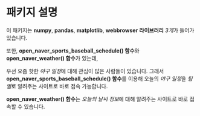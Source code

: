 # 패키지 설명 

이 패키지는 **numpy**, **pandas**, **matplotlib**, **webbrowser** **라이브러리** *3개*가 들어가 있습니다.

또한, **open_naver_sports_baseball_schedule() 함수**와 **open_naver_weather() 함수**가 있는데,

우선 요즘 핫한 *야구 일정*에 대해 관심이 많은 사람들이 있습니다. 그래서 **open_naver_sports_baseball_schedule() 함수**를 이용해 오늘의 *야구 일정*을 *팀별*로 알려주는 사이트로 바로 접속 가능합니다.

**open_naver_weather() 함수**는 *오늘의 날씨 정보*에 대해 알려주는 사이트로 바로 접속할 수 있습니다.
